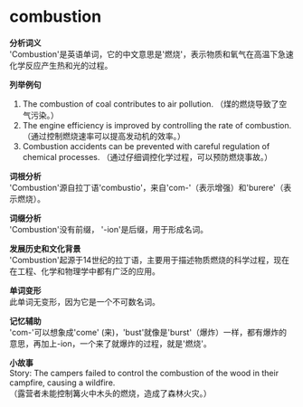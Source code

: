 # combustion

**分析词义**  
'Combustion'是英语单词，它的中文意思是'燃烧'，表示物质和氧气在高温下急速化学反应产生热和光的过程。

  

**列举例句**

  

1.  The combustion of coal contributes to air pollution. （煤的燃烧导致了空气污染。）
2.  The engine efficiency is improved by controlling the rate of combustion. （通过控制燃烧速率可以提高发动机的效率。）
3.  Combustion accidents can be prevented with careful regulation of chemical processes. （通过仔细调控化学过程，可以预防燃烧事故。）

  

**词根分析**  
'Combustion'源自拉丁语'combustio'，来自'com-'（表示增强）和'burere'（表示燃烧）。

  

**词缀分析**  
'Combustion'没有前缀， '-ion'是后缀，用于形成名词。

  

**发展历史和文化背景**  
'Combustion'起源于14世纪的拉丁语，主要用于描述物质燃烧的科学过程，现在在工程、化学和物理学中都有广泛的应用。

  

**单词变形**  
此单词无变形，因为它是一个不可数名词。

  

**记忆辅助**  
'com-'可以想象成'come' (来)，'bust'就像是'burst'（爆炸）一样，都有爆炸的意思，再加上-ion，一个来了就爆炸的过程，就是'燃烧'。

  

**小故事**  
Story: The campers failed to control the combustion of the wood in their campfire, causing a wildfire.  
（露营者未能控制篝火中木头的燃烧，造成了森林火灾。）
